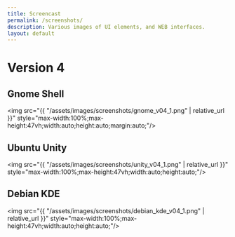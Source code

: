 ```yaml
---
title: Screencast
permalink: /screenshots/
description: Various images of UI elements, and WEB interfaces.
layout: default
---
```


# Version 4
## Gnome Shell
<img src="{{ "/assets/images/screenshots/gnome_v04_1.png" | relative_url }}"  style="max-width:100%;max-height:47vh;width:auto;height:auto;margin:auto;"/>
## Ubuntu Unity
<img src="{{ "/assets/images/screenshots/unity_v04_1.png" | relative_url }}"  style="max-width:100%;max-height:47vh;width:auto;height:auto;"/>
## Debian KDE
<img src="{{ "/assets/images/screenshots/debian_kde_v04_1.png" | relative_url }}"  style="max-width:100%;max-height:47vh;width:auto;height:auto;"/>
